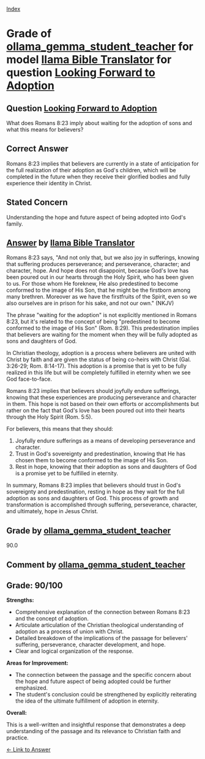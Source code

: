 
[Index](../../../../index.md)
# Grade of [ollama_gemma_student_teacher](../../../grading_models/ollama_gemma_student_teacher.md) for model [llama Bible Translator](../../../answering_models/llama_Bible_Translator.md) for question [Looking Forward to Adoption](../../../questions/Looking_Forward_to_Adoption.md)

## Question [Looking Forward to Adoption](../../../questions/Looking_Forward_to_Adoption.md)
What does Romans 8:23 imply about waiting for the adoption of sons and what this means for believers?

## Correct Answer
Romans 8:23 implies that believers are currently in a state of anticipation for the full realization of their adoption as God's children, which will be completed in the future when they receive their glorified bodies and fully experience their identity in Christ.

## Stated Concern
Understanding the hope and future aspect of being adopted into God's family.

## [Answer](../Looking_Forward_to_Adoption.md) by [llama Bible Translator](../../../answering_models/llama_Bible_Translator.md)
Romans 8:23 says, "And not only that, but we also joy in sufferings, knowing that suffering produces perseverance; and perseverance, character; and character, hope. And hope does not disappoint, because God's love has been poured out in our hearts through the Holy Spirit, who has been given to us. For those whom He foreknew, He also predestined to become conformed to the image of His Son, that he might be the firstborn among many brethren. Moreover as we have the firstfruits of the Spirit, even so we also ourselves are in prison for his sake, and not our own." (NKJV)

The phrase "waiting for the adoption" is not explicitly mentioned in Romans 8:23, but it's related to the concept of being "predestined to become conformed to the image of His Son" (Rom. 8:29). This predestination implies that believers are waiting for the moment when they will be fully adopted as sons and daughters of God.

In Christian theology, adoption is a process where believers are united with Christ by faith and are given the status of being co-heirs with Christ (Gal. 3:26-29; Rom. 8:14-17). This adoption is a promise that is yet to be fully realized in this life but will be completely fulfilled in eternity when we see God face-to-face.

Romans 8:23 implies that believers should joyfully endure sufferings, knowing that these experiences are producing perseverance and character in them. This hope is not based on their own efforts or accomplishments but rather on the fact that God's love has been poured out into their hearts through the Holy Spirit (Rom. 5:5).

For believers, this means that they should:

1. Joyfully endure sufferings as a means of developing perseverance and character.
2. Trust in God's sovereignty and predestination, knowing that He has chosen them to become conformed to the image of His Son.
3. Rest in hope, knowing that their adoption as sons and daughters of God is a promise yet to be fulfilled in eternity.

In summary, Romans 8:23 implies that believers should trust in God's sovereignty and predestination, resting in hope as they wait for the full adoption as sons and daughters of God. This process of growth and transformation is accomplished through suffering, perseverance, character, and ultimately, hope in Jesus Christ.

## Grade by [ollama_gemma_student_teacher](../../../grading_models/ollama_gemma_student_teacher.md)
90.0

## Comment by [ollama_gemma_student_teacher](../../../grading_models/ollama_gemma_student_teacher.md)
## Grade: 90/100

**Strengths:**

* Comprehensive explanation of the connection between Romans 8:23 and the concept of adoption.
* Articulate articulation of the Christian theological understanding of adoption as a process of union with Christ.
* Detailed breakdown of the implications of the passage for believers' suffering, perseverance, character development, and hope.
* Clear and logical organization of the response.

**Areas for Improvement:**

* The connection between the passage and the specific concern about the hope and future aspect of being adopted could be further emphasized. 
* The student's conclusion could be strengthened by explicitly reiterating the idea of the ultimate fulfillment of adoption in eternity.

**Overall:**

This is a well-written and insightful response that demonstrates a deep understanding of the passage and its relevance to Christian faith and practice.

[&lt;- Link to Answer](../Looking_Forward_to_Adoption.md)
